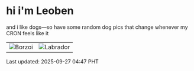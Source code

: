 # hi i'm Leoben

and i like dogs—so have some random dog pics that change whenever my CRON feels like it

|  |  |
|--------|----------|
| ![Borzoi](https://random-dog-vercel.vercel.app/api/random-borzoi?v=1758919652) | ![Labrador](https://random-dog-vercel.vercel.app/api/random-labrador?v=1758919652) |

Last updated: 2025-09-27 04:47 PHT

